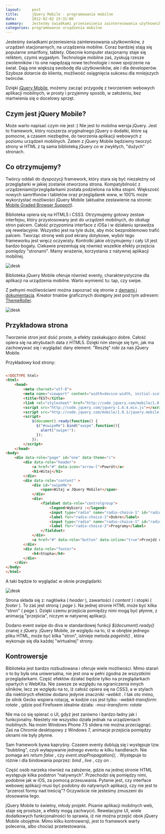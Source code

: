 ```yaml
---
layout:     post
title:      jQuery Mobile - programowanie mobilne
date:       2012-02-02 23:31:00
summary:    Jesteśmy świadkami przeniesienia zainteresowania użytkowników, z urządzeń stacjonarnych, na urządzenia mobilne. Coraz bardziej stają się popularne smartfony, tablety. Obecnie komputer stacjonarny staje się reliktem, czymś wygasłym. Technologie mobilne zaś, zyskują rzesze zwolenników i to one napędzają nowe technologie i nowe spojrzenie na świat. Dają one większą swobodę dla użytkowników, ale i dla...
categories: programowanie urządzenia mobilne
---
```




Jesteśmy świadkami przeniesienia zainteresowania użytkowników, z urządzeń stacjonarnych, na urządzenia mobilne. Coraz bardziej stają się popularne smartfony, tablety. Obecnie komputer stacjonarny staje się reliktem, czymś wygasłym. Technologie mobilne zaś, zyskują rzesze zwolenników i to one napędzają nowe technologie i nowe spojrzenie na świat. Dają one większą swobodę dla użytkowników, ale i dla developerów. Szybsze dotarcie do klienta, możliwość osiągnięcia sukcesu dla mniejszych twórców. 

Dzięki [jQuery Mobile](http://jquerymobile.com/), możemy zacząć przygodę z tworzeniem webowych aplikacji mobilnych, w prosty i przyjemny sposób, w założeniu, bez martwienia się o docelowy sprzęt.



## Czym jest jQuery Mobile?


Może warto napisać czym nie jest :) Nie jest to mobilna wersja jQuery. Jest to framework, który rozszerza oryginalnego jQuery o dodatki, które są pomocne, a czasem niezbędne, do tworzenia aplikacji webowych z poziomu urządzeń mobilnych. Zatem z jQuery Mobile będziemy tworzyć strony w HTML z tą sama biblioteką jQuery co w zwykłych, "dużych" stronach. 


## Co otrzymujemy?


Twórcy oddali do dyspozycji framework, który stara się być niezależny od przeglądarki w jakiej zostanie otworzona strona. Kompatybilność z urządzeniami/przeglądarkami została podzielona na kilka stopni. Większość nowych samrtfonów i tabletów oraz przeglądarek www, w 100% może wykorzystać możliwości jQuery Mobile (aktualne zestawienie na stronie: [Mobile Graded Browser Support](http://jquerymobile.com/gbs/)).



Biblioteka opiera się na HTML5 i CSS3. Otrzymujemy gotowy zestaw interfejsu, który przystosowany jest do urządzeń mobilnych, do obsługi stron palcem. Całość przypomina interface z iOSa i w działaniu sprawdza się rewelacyjnie. Wszystko jest na tyle duże, aby móc bezproblemowo trafić palcem. Tworząc stronę web pod ekrany dotykowe, wybór tego frameworku jest wręcz oczywisty. Kontrolki jakie otrzymujemy i cały UI jest bardzo bogaty. Ciekawie prezentują się również wszelkie efekty przejścia pomiędzy "stronami". Mamy wrażenie, korzystania z natywnej aplikacji mobilnej.


![desk](https://raw.githubusercontent.com/djfoxer/djfoxer.github.io/master/_img/2012-2-2-_150_/g_-_608x405_-_-_30130x20120202222432_0.png)



Biblioteka jQuery Mobile oferuje również eventy, charakterystyczne dla aplikacji na urządzenia mobilne. Warto wymienić tu: tap, czy swipe. 

Z pełnymi możliwościami można zapoznać się stronie z [demami i dokumentacją](http://jquerymobile.com/demos). Kreator tmatów graficznych dostępny jest pod tym adresem: [ThemeRoller](http://jquerymobile.com/themeroller/).


![desk](https://raw.githubusercontent.com/djfoxer/djfoxer.github.io/master/_img/2012-2-2-_150_/g_-_608x405_-_-_30130x20120202222415_0.png)



## Przykładowa strona


Tworzenie stron jest dość proste, a efekty zaskakująco dobre.
Całość opiera się na atrybutach data z HTML5. Dzięki nim steruje się tym, jak ma zachowywać się i wyglądać dany element. "Resztę" robi za nas jQuery Mobile.

Przykładowy kod strony:


```html

<!DOCTYPE html> 
<html> 
	<head>
		<meta charset="utf-8">
		<meta name="viewport" content="width=device-width, initial-scale=1"> 
		<title>TEST</title> 
		<link rel="stylesheet" href="http://code.jquery.com/mobile/1.0.1/jquery.mobile-1.0.1.min.css" />
		<script src="http://code.jquery.com/jquery-1.6.4.min.js"></script>
		<script src="http://code.jquery.com/mobile/1.0.1/jquery.mobile-1.0.1.min.js"></script>
		<script>
			$(document).ready(function() {
			  $("#swipeMe").bind("swipe",function(){
				alert("swipe!");
			  });
			});
		</script>
	</head> 
<body> 
	<div data-role="page" id="one" data-theme="c">	
		<div data-role="header">
			<a href="#" data-icon="arrow-l">Powrót</a>
			<h1>Witaj</h1>
		</div>
		<div data-role="content" >	
			<div id="swipeMe">
				<span>Witaj w JQuery Mobile!</span>
			</div>
			<div>
				<fieldset data-role="controlgroup">
					<legend>Wybierz :</legend>
					<input type="radio" name="radio-choice-1" id="radio-choice-1" value="choice-1" checked="checked" />
					<label for="radio-choice-1">Dobre</label>
					<input type="radio" name="radio-choice-1" id="radio-choice-2" value="choice-2"  />
					<label for="radio-choice-2">Programy</label>
				</fieldset>
			</div>
			<a href="#" data-role="button" data-inline="true">Przejdź dalej</a>
		</div>	
		<div data-role="footer">
			<h4>Stopka</h4>
		</div>
	</div>
</body>
</html>

```


A taki będzie to wyglądać w oknie przeglądarki:


![desk](https://raw.githubusercontent.com/djfoxer/djfoxer.github.io/master/_img/2012-2-2-_150_/g_-_608x405_-_-_30130x20120202222320_0.png)


Strona składa się z: nagłówka ( *header* ), zawartości ( *content* ) i stopki ( *footer* ). To zaś jest stroną ( *page* ). Na jednej stronie HTML może być kilka "stron" ( *page* ). Dzięki czemu przejścia pomiędzy nimi mogą być płynne, z animacją "przejścia", niczym w natywnej aplikacji.

Dodano event swipe do diva w standardowej funkcji  *$(document).ready()*  znanej z jQuery. jQuery Mobile, ze względu na to, iż w obrębie jednego pliku HTML, może być kilka "stron", istnieje metoda  *pageInit()* , która wykonuje się dla każdej "wirtualnej" strony.


## Kontrowersje


Biblioteka jest bardzo rozbudowana i oferuje wiele możliwości. Mimo starań o to by była ona uniwersalna, nie jest ona w pełni zgodna ze wszystkimi przeglądarkami. Część efektów działać będzie tylko na przeglądarkach opartych o WebKita. Nie zawsze ze względu na ograniczenia innych silników, lecz ze względu na to, iż całość opiera się na CSS3, a w stylach dla niektórych efektów dodano jedynie znaczniki  *-webkit* . I tak oto mimo, że silnik Gecko wspiera rotację, w kodzie css jest tylko:  *-webkit-transform: rotate* , gdzie pod Firefoxem idealnie działa:  *-moz-transform: rotate* 

Nie ma co się spierać o UI, gdyż jest zarówno i bardzo ładny jak i funkcjonalny. Niestety nie wszystko działa jednak na urządzeniach mobilnych. Na moim Windows Phone 7.5 slidera nie można przeciągnąć. Zaś na Chromie desktopowy z Windows 7, animacje przejścia pomiędzy oknami nie były płynne. 

Sam framework bywa kapryśny. Czasem eventy dublują się i występuje tzw. "bubbling", czyli wyłapywanie jednego eventu w kilku handlerach. Nie pomaga ani  *return false* , czy  *event.stopPropagation();* . Występuje to różnie i dla bindowania poprzez:  *bind* ,  *live* , czy  *on* .

Część osób narzeka również na założenie, gdzie na jednej stronie HTML występuje kilka podstron "natywnych". Przechodzi się pomiędzy nimi, podobnie jak w iOS, za pomocą przesuwania. Pytanie jest, czy interface webowej aplikacji musi być podobny do natywnych aplikacji, czy nie jest to "przerost formy nad treścią"? Oczywiście nie jesteśmy zmuszeni do stosowania tego.

jQuery Mobile to świetny, młody projekt. Pisanie aplikacji mobilnych web, staje się prostsze, a efekty mogą zachwycić.  Rewelacyjne UI, wiele dodatkowych funkcjonalności to sprawia, iż nie można przejść obok jQuery Mobile obojętnie. Mimo kilku kontrowersji, jest to framework warty polecenia, albo chociaż przetestowania.